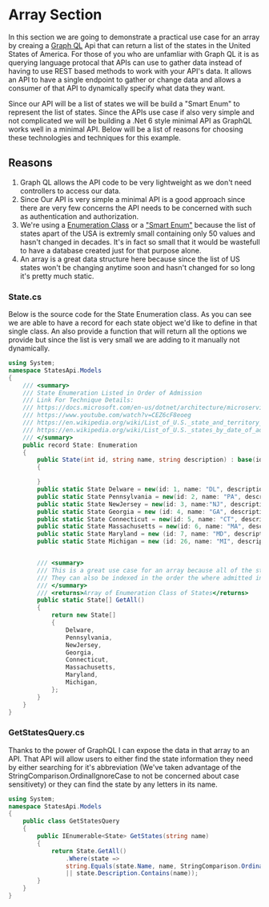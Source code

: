 # Array Section
In this section we are going to demonstrate a practical use case for an array by creaing a [Graph QL](https://graphql.org) Api that can return a list of the states in the United States of America.
For those of you who are unfamliar with Graph QL it is as querying language protocal that APIs can use to gather data instead of having to use REST based methods to work with your API's data. It allows an API to have a single endpoint to gather or change data and allows a consumer of that API to dynamically specify what data they want. 

Since our API will be a list of states we will be build a "Smart Enum" to represent the list of states. Since the APIs use case if also very simple and not complicated we will be building a .Net 6 style minimal API as GraphQL works well in a minimal API. Below will be a list of reasons for choosing these technologies and techniques for this example.
## Reasons
1. Graph QL allows the API code to be very lightweight as we don't need controllers to access our data.
2. Since Our API is very simple a minimal API is a good approach since there are very few concerns the API needs to be concerned with such as authentication and authorization. 
3. We're using a [Enumeration Class](https://docs.microsoft.com/en-us/dotnet/architecture/microservices/microservice-ddd-cqrs-patterns/enumeration-classes-over-enum-types) or a ["Smart Enum"](https://www.youtube.com/watch?v=CEZ6cF8eoeg) because the list of states apart of the USA is extremly small containing only 50 values and hasn't changed in decades. It's in fact so small that it would be wastefull to have a database created just for that purpose alone.
4. An array is a great data structure here because since the list of US states won't be changing anytime soon and hasn't changed for so long it's pretty much static.
### State.cs
Below is the source code for the State Enumeration class. As you can see we are able to have a record for each state object we'd like to define in that single class. An also provide a function that will return all the options we provide but since the list is very small we are adding to it manually not dynamically.
```C#
using System;
namespace StatesApi.Models
{
    /// <summary>
    /// State Enumeration Listed in Order of Admission
    /// Link For Technique Details:
    /// https://docs.microsoft.com/en-us/dotnet/architecture/microservices/microservice-ddd-cqrs-patterns/enumeration-classes-over-enum-types
    /// https://www.youtube.com/watch?v=CEZ6cF8eoeg
    /// https://en.wikipedia.org/wiki/List_of_U.S._state_and_territory_abbreviations
    /// https://en.wikipedia.org/wiki/List_of_U.S._states_by_date_of_admission_to_the_Union
    /// </summary>
    public record State: Enumeration
    {
        public State(int id, string name, string description) : base(id, name, description)
        {

        }
        public static State Delware = new(id: 1, name: "DL", description: nameof(Delware));
        public static State Pennsylvania = new(id: 2, name: "PA", description: nameof(Pennsylvania));
        public static State NewJersey = new(id: 3, name:"NJ", description: nameof(NewJersey));
        public static State Georgia = new (id: 4, name: "GA", description: nameof(Georgia));
        public static State Connecticut = new(id: 5, name: "CT", description: nameof(Connecticut));
        public static State Massachusetts = new(id: 6, name: "MA", description: nameof(Massachusetts));
        public static State Maryland = new (id: 7, name: "MD", description: nameof(Maryland));
        public static State Michigan = new (id: 26, name: "MI", description:nameof(Michigan));


        /// <summary>
        /// This is a great use case for an array because all of the states will be static they won't be dynamic and its extremely unlikely that they will go beyond 50 values
        /// They can also be indexed in the order the where admitted into the Country
        /// </summary>
        /// <returns>Array of Enumeration Class of States</returns>
        public static State[] GetAll()
        {
            return new State[]
            {
                Delware,
                Pennsylvania,
                NewJersey,
                Georgia,
                Connecticut,
                Massachusetts,
                Maryland,
                Michigan,
            };
        }
    }
}


```
### GetStatesQuery.cs
Thanks to the power of GraphQL I can expose the data in that array to an API. That API will allow users to either find the state information they need by either searching for it's abbreviation (We've taken advantage of the StringComparison.OrdinalIgnoreCase to not be concerned about case sensitivety) or they can find the state by any letters in its name.
```C#
using System;
namespace StatesApi.Models
{
    public class GetStatesQuery
    {
        public IEnumerable<State> GetStates(string name)
        {
            return State.GetAll()
                .Where(state =>
                string.Equals(state.Name, name, StringComparison.OrdinalIgnoreCase )
                || state.Description.Contains(name));
        }
    }
}


```